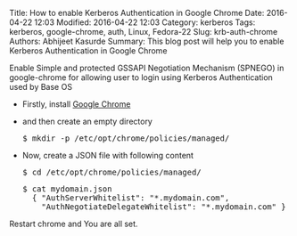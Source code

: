 Title: How to enable Kerberos Authentication in Google Chrome
Date: 2016-04-22 12:03
Modified: 2016-04-22 12:03
Category: kerberos
Tags: kerberos, google-chrome, auth, Linux, Fedora-22
Slug: krb-auth-chrome
Authors: Abhijeet Kasurde
Summary: This blog post will help you to enable Kerberos Authentication in Google Chrome

Enable Simple and protected GSSAPI Negotiation Mechanism (SPNEGO) in google-chrome for allowing user
to login using Kerberos Authentication used by Base OS

* Firstly, install [Google Chrome](https://www.google.com/chrome/)

* and then create an empty directory

    <pre>$ mkdir -p /etc/opt/chrome/policies/managed/ </pre>

* Now, create a JSON file with following content

    <pre>$ cd /etc/opt/chrome/policies/managed/ </pre>
    <pre>$ cat mydomain.json
    { "AuthServerWhitelist": "*.mydomain.com",
      "AuthNegotiateDelegateWhitelist": "*.mydomain.com" }</pre>

Restart chrome and You are all set.
